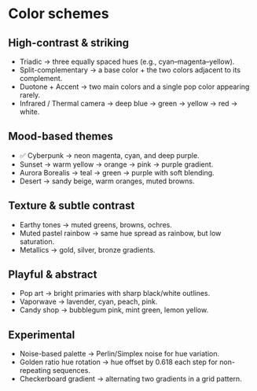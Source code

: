 # Color schemes

## High-contrast & striking

- Triadic → three equally spaced hues (e.g., cyan–magenta–yellow).
- Split-complementary → a base color + the two colors adjacent to its complement.
- Duotone + Accent → two main colors and a single pop color appearing rarely.
- Infrared / Thermal camera → deep blue → green → yellow → red → white.

## Mood-based themes

- ✅ Cyberpunk → neon magenta, cyan, and deep purple. 
- Sunset → warm yellow → orange → pink → purple gradient.
- Aurora Borealis → teal → green → purple with soft blending.
- Desert → sandy beige, warm oranges, muted browns.

## Texture & subtle contrast

- Earthy tones → muted greens, browns, ochres.
- Muted pastel rainbow → same hue spread as rainbow, but low saturation.
- Metallics → gold, silver, bronze gradients.

## Playful & abstract

- Pop art → bright primaries with sharp black/white outlines.
- Vaporwave → lavender, cyan, peach, pink.
- Candy shop → bubblegum pink, mint green, lemon yellow.

## Experimental

- Noise-based palette → Perlin/Simplex noise for hue variation.
- Golden ratio hue rotation → hue offset by 0.618 each step for non-repeating sequences.
- Checkerboard gradient → alternating two gradients in a grid pattern.
